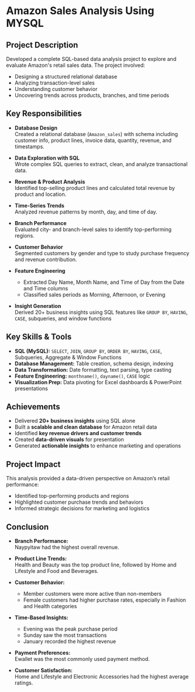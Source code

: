 # Amazon Sales Analysis Using MYSQL

##  Project Description
Developed a complete SQL-based data analysis project to explore and evaluate Amazon's retail sales data. The project involved:

- Designing a structured relational database
- Analyzing transaction-level sales
- Understanding customer behavior
- Uncovering trends across products, branches, and time periods

##  Key Responsibilities

- **Database Design**  
  Created a relational database (`Amazon_sales`) with schema including customer info, product lines, invoice data, quantity, revenue, and timestamps.

- **Data Exploration with SQL**  
  Wrote complex SQL queries to extract, clean, and analyze transactional data.

- **Revenue & Product Analysis**  
  Identified top-selling product lines and calculated total revenue by product and location.

- **Time-Series Trends**  
  Analyzed revenue patterns by month, day, and time of day.

- **Branch Performance**  
  Evaluated city- and branch-level sales to identify top-performing regions.

- **Customer Behavior**  
  Segmented customers by gender and type to study purchase frequency and revenue contribution.

- **Feature Engineering**  
  - Extracted Day Name, Month Name, and Time of Day from the Date and Time columns  
  - Classified sales periods as Morning, Afternoon, or Evening

- **Insight Generation**  
  Derived 20+ business insights using SQL features like `GROUP BY`, `HAVING`, `CASE`, subqueries, and window functions

##  Key Skills & Tools

- **SQL (MySQL):** `SELECT`, `JOIN`, `GROUP BY`, `ORDER BY`, `HAVING`, `CASE`, Subqueries, Aggregate & Window Functions  
- **Database Management:** Table creation, schema design, indexing  
- **Data Transformation:** Date formatting, text parsing, type casting  
- **Feature Engineering:** `monthname()`, `dayname()`, `CASE` logic  
- **Visualization Prep:** Data pivoting for Excel dashboards & PowerPoint presentations

##  Achievements

- Delivered **20+ business insights** using SQL alone  
- Built a **scalable and clean database** for Amazon retail data  
- Identified **key revenue drivers and customer trends**  
- Created **data-driven visuals** for presentation  
- Generated **actionable insights** to enhance marketing and operations

##  Project Impact

This analysis provided a data-driven perspective on Amazon’s retail performance:

- Identified top-performing products and regions
- Highlighted customer purchase trends and behaviors
- Informed strategic decisions for marketing and logistics

##  Conclusion

- **Branch Performance:**  
  Naypyitaw had the highest overall revenue.

- **Product Line Trends:**  
  Health and Beauty was the top product line, followed by Home and Lifestyle and Food and Beverages.

- **Customer Behavior:**  
  - Member customers were more active than non-members  
  - Female customers had higher purchase rates, especially in Fashion and Health categories

- **Time-Based Insights:**  
  - Evening was the peak purchase period  
  - Sunday saw the most transactions  
  - January recorded the highest revenue

- **Payment Preferences:**  
  Ewallet was the most commonly used payment method.

- **Customer Satisfaction:**  
  Home and Lifestyle and Electronic Accessories had the highest average ratings.

